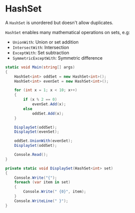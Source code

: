 # HashSet

A `HashSet` is unordered but doesn't allow duplicates.

`HashSet` enables many mathematical operations on sets, e.g:

  * `UnionWith`: Union or set addition
  * `IntersectWith`: Intersection
  * `ExceptWith`: Set subtraction
  * `SymmetricExceptWith`: Symmetric difference


```csharp
static void Main(string[] args)
{
    HashSet<int> oddSet = new HashSet<int>();
    HashSet<int> evenSet = new HashSet<int>();

    for (int x = 1; x < 10; x++)
    {
        if (x % 2 == 0)
            evenSet.Add(x);
        else
            oddSet.Add(x);
    }

    DisplaySet(oddSet);
    DisplaySet(evenSet);

    oddSet.UnionWith(evenSet);
    DisplaySet(oddSet);

    Console.Read();
}

private static void DisplaySet(HashSet<int> set)
{
    Console.Write("{");
    foreach (var item in set)
    {
        Console.Write(" {0}", item);
    }
    Console.WriteLine(" }");
}
```
<!--stackedit_data:
eyJoaXN0b3J5IjpbMTUzMjY3NjU2MywtMjA4MjgzMjg2N119
-->